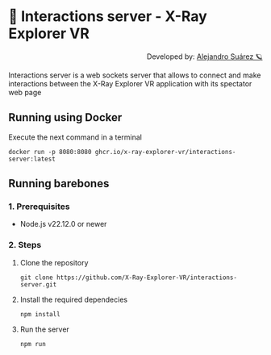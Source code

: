 # 🚨 Interactions server - X-Ray Explorer VR

<p align="right">
  Developed by: <a href="https://github.com/AlexAzumi">Alejandro Suárez 🪐</a>
</p>

Interactions server is a web sockets server that allows to connect and make interactions between the X-Ray Explorer VR application with its spectator web page

## Running using Docker

Execute the next command in a terminal

```console
docker run -p 8080:8080 ghcr.io/x-ray-explorer-vr/interactions-server:latest
```

## Running barebones

### 1. Prerequisites

* Node.js v22.12.0 or newer

### 2. Steps

1. Clone the repository

    ```console
    git clone https://github.com/X-Ray-Explorer-VR/interactions-server.git
    ```

2. Install the required dependecies

    ```console
    npm install
    ```

3. Run the server

    ```console
    npm run
    ```
